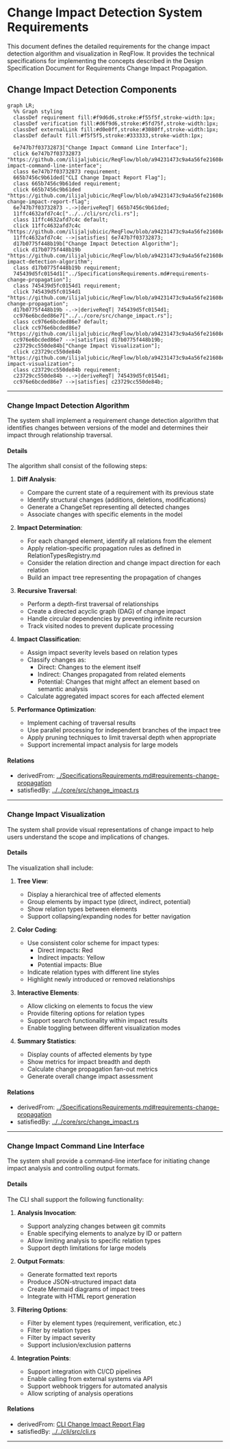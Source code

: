# Change Impact Detection System Requirements

This document defines the detailed requirements for the change impact detection algorithm and visualization in ReqFlow. It provides the technical specifications for implementing the concepts described in the Design Specification Document for Requirements Change Impact Propagation.

## Change Impact Detection Components
```mermaid
graph LR;
  %% Graph styling
  classDef requirement fill:#f9d6d6,stroke:#f55f5f,stroke-width:1px;
  classDef verification fill:#d6f9d6,stroke:#5fd75f,stroke-width:1px;
  classDef externalLink fill:#d0e0ff,stroke:#3080ff,stroke-width:1px;
  classDef default fill:#f5f5f5,stroke:#333333,stroke-width:1px;

  6e747b7f03732873["Change Impact Command Line Interface"];
  click 6e747b7f03732873 "https://github.com/ilijaljubicic/ReqFlow/blob/a94231473c9a4a56fe21608ebd13787e0cc3f2dc/specifications/SystemRequirements/ChangeImpactPropagation.md#change-impact-command-line-interface";
  class 6e747b7f03732873 requirement;
  665b7456c9b61ded["CLI Change Impact Report Flag"];
  class 665b7456c9b61ded requirement;
  click 665b7456c9b61ded "https://github.com/ilijaljubicic/ReqFlow/blob/a94231473c9a4a56fe21608ebd13787e0cc3f2dc/specifications/SystemRequirements/Requirements.md#cli-change-impact-report-flag";
  6e747b7f03732873 -.->|deriveReqT| 665b7456c9b61ded;
  11ffc4632afd7c4c["../../cli/src/cli.rs"];
  class 11ffc4632afd7c4c default;
  click 11ffc4632afd7c4c "https://github.com/ilijaljubicic/ReqFlow/blob/a94231473c9a4a56fe21608ebd13787e0cc3f2dc/cli/src/cli.rs";
  11ffc4632afd7c4c -->|satisfies| 6e747b7f03732873;
  d17b0775f448b19b["Change Impact Detection Algorithm"];
  click d17b0775f448b19b "https://github.com/ilijaljubicic/ReqFlow/blob/a94231473c9a4a56fe21608ebd13787e0cc3f2dc/specifications/SystemRequirements/ChangeImpactPropagation.md#change-impact-detection-algorithm";
  class d17b0775f448b19b requirement;
  745439d5fc0154d1["../SpecificationsRequirements.md#requirements-change-propagation"];
  class 745439d5fc0154d1 requirement;
  click 745439d5fc0154d1 "https://github.com/ilijaljubicic/ReqFlow/blob/a94231473c9a4a56fe21608ebd13787e0cc3f2dc/specifications/SpecificationsRequirements.md#requirements-change-propagation";
  d17b0775f448b19b -.->|deriveReqT| 745439d5fc0154d1;
  cc976e6bcded86e7["../../core/src/change_impact.rs"];
  class cc976e6bcded86e7 default;
  click cc976e6bcded86e7 "https://github.com/ilijaljubicic/ReqFlow/blob/a94231473c9a4a56fe21608ebd13787e0cc3f2dc/core/src/change_impact.rs";
  cc976e6bcded86e7 -->|satisfies| d17b0775f448b19b;
  c23729cc550de84b["Change Impact Visualization"];
  click c23729cc550de84b "https://github.com/ilijaljubicic/ReqFlow/blob/a94231473c9a4a56fe21608ebd13787e0cc3f2dc/specifications/SystemRequirements/ChangeImpactPropagation.md#change-impact-visualization";
  class c23729cc550de84b requirement;
  c23729cc550de84b -.->|deriveReqT| 745439d5fc0154d1;
  cc976e6bcded86e7 -->|satisfies| c23729cc550de84b;
```

---

### Change Impact Detection Algorithm

The system shall implement a requirement change detection algorithm that identifies changes between versions of the model and determines their impact through relationship traversal.

#### Details

The algorithm shall consist of the following steps:

1. **Diff Analysis**:
   - Compare the current state of a requirement with its previous state
   - Identify structural changes (additions, deletions, modifications)
   - Generate a ChangeSet representing all detected changes
   - Associate changes with specific elements in the model

2. **Impact Determination**:
   - For each changed element, identify all relations from the element
   - Apply relation-specific propagation rules as defined in RelationTypesRegistry.md
   - Consider the relation direction and change impact direction for each relation
   - Build an impact tree representing the propagation of changes

3. **Recursive Traversal**:
   - Perform a depth-first traversal of relationships
   - Create a directed acyclic graph (DAG) of change impact
   - Handle circular dependencies by preventing infinite recursion
   - Track visited nodes to prevent duplicate processing

4. **Impact Classification**:
   - Assign impact severity levels based on relation types
   - Classify changes as:
     - Direct: Changes to the element itself
     - Indirect: Changes propagated from related elements
     - Potential: Changes that might affect an element based on semantic analysis
   - Calculate aggregated impact scores for each affected element

5. **Performance Optimization**:
   - Implement caching of traversal results
   - Use parallel processing for independent branches of the impact tree
   - Apply pruning techniques to limit traversal depth when appropriate
   - Support incremental impact analysis for large models

#### Relations
  * derivedFrom: [../SpecificationsRequirements.md#requirements-change-propagation](../SpecificationsRequirements.md#requirements-change-propagation)  
  * satisfiedBy: [../../core/src/change_impact.rs](../../core/src/change_impact.rs)

---

### Change Impact Visualization

The system shall provide visual representations of change impact to help users understand the scope and implications of changes.

#### Details

The visualization shall include:

1. **Tree View**:
   - Display a hierarchical tree of affected elements
   - Group elements by impact type (direct, indirect, potential)
   - Show relation types between elements
   - Support collapsing/expanding nodes for better navigation

2. **Color Coding**:
   - Use consistent color scheme for impact types:
     - Direct impacts: Red
     - Indirect impacts: Yellow
     - Potential impacts: Blue
   - Indicate relation types with different line styles
   - Highlight newly introduced or removed relationships

3. **Interactive Elements**:
   - Allow clicking on elements to focus the view
   - Provide filtering options for relation types
   - Support search functionality within impact results
   - Enable toggling between different visualization modes

4. **Summary Statistics**:
   - Display counts of affected elements by type
   - Show metrics for impact breadth and depth
   - Calculate change propagation fan-out metrics
   - Generate overall change impact assessment

#### Relations
  * derivedFrom: [../SpecificationsRequirements.md#requirements-change-propagation](../SpecificationsRequirements.md#requirements-change-propagation)  
  * satisfiedBy: [../../core/src/change_impact.rs](../../core/src/change_impact.rs)

---

### Change Impact Command Line Interface

The system shall provide a command-line interface for initiating change impact analysis and controlling output formats.

#### Details

The CLI shall support the following functionality:

1. **Analysis Invocation**:
   - Support analyzing changes between git commits
   - Enable specifying elements to analyze by ID or pattern
   - Allow limiting analysis to specific relation types
   - Support depth limitations for large models

2. **Output Formats**:
   - Generate formatted text reports
   - Produce JSON-structured impact data
   - Create Mermaid diagrams of impact trees
   - Integrate with HTML report generation

3. **Filtering Options**:
   - Filter by element types (requirement, verification, etc.)
   - Filter by relation types
   - Filter by impact severity
   - Support inclusion/exclusion patterns

4. **Integration Points**:
   - Support integration with CI/CD pipelines
   - Enable calling from external systems via API
   - Support webhook triggers for automated analysis
   - Allow scripting of analysis operations

#### Relations
  * derivedFrom: [CLI Change Impact Report Flag](../SystemRequirements/Requirements.md#cli-change-impact-report-flag)
  * satisfiedBy: [../../cli/src/cli.rs](../../cli/src/cli.rs)

---